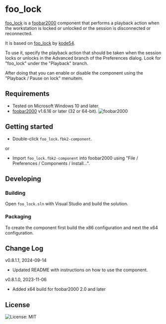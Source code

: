 
# foo_lock

[foo_lock](https://github.com/stuerp/foo_lock/releases) is a [foobar2000](https://www.foobar2000.org/) component that performs a playback action
when the workstation is locked or unlocked or the session is disconnected or reconnected.

It is based on [foo_lock](https://www.foobar2000.org/components/view/foo_lock) by [kode54](https://www.foobar2000.org/components/author/kode54).

To use it, specify the playback action that should be taken when the session locks or unlocks in the Advanced branch of the Preferences dialog. Look for "foo_lock" under the "Playback" branch.

After doing that you can enable or disable the component using the "Playback / Pause on lock" menuitem.

## Requirements

* Tested on Microsoft Windows 10 and later.
* [foobar2000](https://www.foobar2000.org/download) v1.6.16 or later (32 or 64-bit). ![foobar2000](https://www.foobar2000.org/button-small.png)

## Getting started

* Double-click `foo_lock.fbk2-component`.

or

* Import `foo_lock.fbk2-component` into foobar2000 using "File / Preferences / Components / Install...".

## Developing

### Building

Open `foo_lock.sln` with Visual Studio and build the solution.

### Packaging

To create the component first build the x86 configuration and next the x64 configuration.

## Change Log

v0.8.1.1, 2024-09-14

* Updated README with instructions on how to use the component.

v0.8.1.0, 2023-11-06

* Added x64 build for foobar2000 2.0 and later

## License

![License: MIT](https://img.shields.io/badge/license-MIT-yellow.svg)
